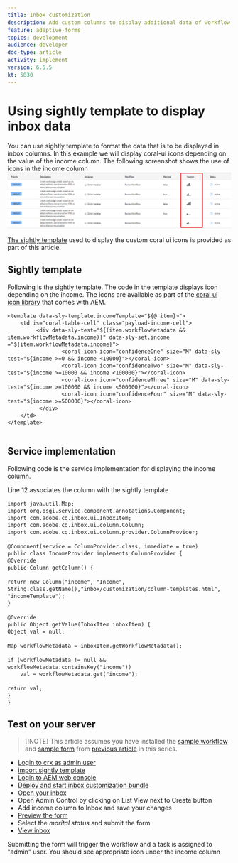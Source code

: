 ```yaml
---
title: Inbox customization
description: Add custom columns to display additional data of workflow using sightly template
feature: adaptive-forms
topics: development
audience: developer
doc-type: article
activity: implement
version: 6.5.5
kt: 5830
---
```

# Using sightly template to display inbox data

You can use sightly template to format the data that is to be displayed in inbox columns. In this example we will display coral-ui icons depending on the value of the income column. The following screenshot shows the use of icons in the income column
![income-icons](assets/income-column.PNG)

[The sightly template](assets/sightly-template.zip) used to display the custom coral ui icons is provided as part of this article.

## Sightly template

Following is the sightly template. The code in the template displays icon depending on the income. The icons are available as part of the [coral ui icon library](https://helpx.adobe.com/experience-manager/6-3/sites/developing/using/reference-materials/coral-ui/coralui3/Coral.Icon.html#availableIcons) that comes with AEM.

```java{.line-numbers}
<template data-sly-template.incomeTemplate="${@ item}>">
    <td is="coral-table-cell" class="payload-income-cell">
         <div data-sly-test="${(item.workflowMetadata && item.workflowMetadata.income)}" data-sly-set.income ="${item.workflowMetadata.income}">
                 <coral-icon icon="confidenceOne" size="M" data-sly-test="${income >=0 && income <10000}"></coral-icon>
                 <coral-icon icon="confidenceTwo" size="M" data-sly-test="${income >=10000 && income <100000}"></coral-icon>
                 <coral-icon icon="confidenceThree" size="M" data-sly-test="${income >=100000 && income <500000}"></coral-icon>
                 <coral-icon icon="confidenceFour" size="M" data-sly-test="${income >=500000}"></coral-icon>
          </div>
    </td>
</template>


```

## Service implementation

Following code is the service implementation for displaying the income column.

Line 12 associates the column with the sightly template

```java{.line-numbers}
import java.util.Map;
import org.osgi.service.component.annotations.Component;
import com.adobe.cq.inbox.ui.InboxItem;
import com.adobe.cq.inbox.ui.column.Column;
import com.adobe.cq.inbox.ui.column.provider.ColumnProvider;

@Component(service = ColumnProvider.class, immediate = true)
public class IncomeProvider implements ColumnProvider {
@Override
public Column getColumn() {

return new Column("income", "Income", String.class.getName(),"inbox/customization/column-templates.html", "incomeTemplate");
}

@Override
public Object getValue(InboxItem inboxItem) {
Object val = null;

Map workflowMetadata = inboxItem.getWorkflowMetadata();

if (workflowMetadata != null && workflowMetadata.containsKey("income"))
    val = workflowMetadata.get("income");

return val;
}
}

```

## Test on your server

>[!NOTE] This article assumes you have installed the [sample workflow](assets/review-workflow.zip) and [sample form](assets/snap-form.zip) from [previous article](https://docs.adobe.com/content/help/en/experience-manager-learn/forms/inbox-customization/add-married-column.md) in this series.

* [Login to crx as admin user](http://localhost:4502/crx/de/index.jsp)
* [import sightly template](assets/sightly-template.zip)
* [Login to AEM web console](http://localhost:4502/system/console/bundles)
* [Deploy and start inbox customization bundle](assets/income-column-customization.jar)
* [Open your inbox](http://localhost:4502/aem/inbox)
* Open Admin Control by clicking on List View next to Create button
* Add income column to Inbox and save your changes
* [Preview the form](http://localhost:4502/content/dam/formsanddocuments/snapform/jcr:content?wcmmode=disabled)
* Select the _marital status_ and submit the form 
* [View inbox](http://localhost:4502/aem/inbox)

Submitting the form will trigger the workflow and a task is assigned to "admin" user. You should see appropriate icon under the income column
